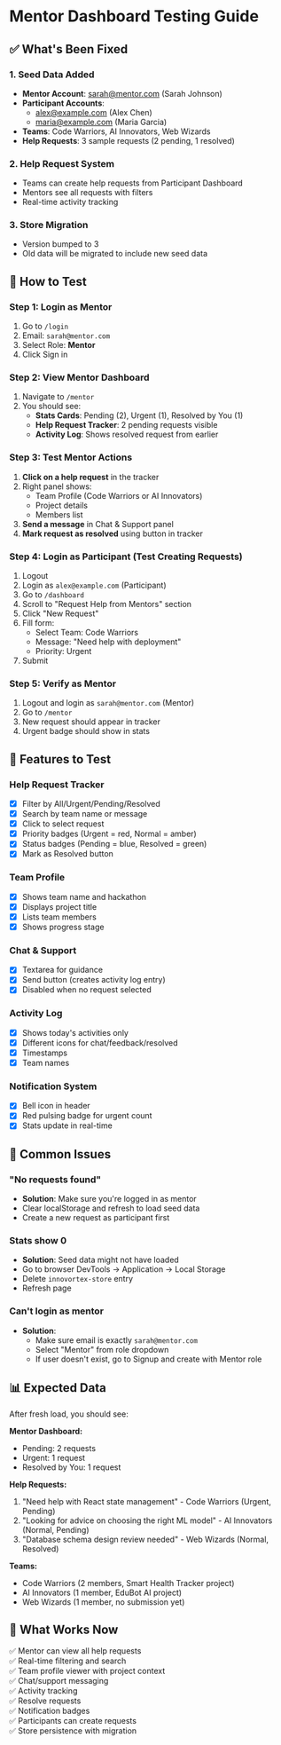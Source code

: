 # Mentor Dashboard Testing Guide

## ✅ What's Been Fixed

### 1. **Seed Data Added**
- **Mentor Account**: sarah@mentor.com (Sarah Johnson)
- **Participant Accounts**: 
  - alex@example.com (Alex Chen)
  - maria@example.com (Maria Garcia)
- **Teams**: Code Warriors, AI Innovators, Web Wizards
- **Help Requests**: 3 sample requests (2 pending, 1 resolved)

### 2. **Help Request System**
- Teams can create help requests from Participant Dashboard
- Mentors see all requests with filters
- Real-time activity tracking

### 3. **Store Migration**
- Version bumped to 3
- Old data will be migrated to include new seed data

## 🧪 How to Test

### Step 1: Login as Mentor
1. Go to `/login`
2. Email: `sarah@mentor.com`
3. Select Role: **Mentor**
4. Click Sign in

### Step 2: View Mentor Dashboard
1. Navigate to `/mentor`
2. You should see:
   - **Stats Cards**: Pending (2), Urgent (1), Resolved by You (1)
   - **Help Request Tracker**: 2 pending requests visible
   - **Activity Log**: Shows resolved request from earlier

### Step 3: Test Mentor Actions
1. **Click on a help request** in the tracker
2. Right panel shows:
   - Team Profile (Code Warriors or AI Innovators)
   - Project details
   - Members list
3. **Send a message** in Chat & Support panel
4. **Mark request as resolved** using button in tracker

### Step 4: Login as Participant (Test Creating Requests)
1. Logout
2. Login as `alex@example.com` (Participant)
3. Go to `/dashboard`
4. Scroll to "Request Help from Mentors" section
5. Click "New Request"
6. Fill form:
   - Select Team: Code Warriors
   - Message: "Need help with deployment"
   - Priority: Urgent
7. Submit

### Step 5: Verify as Mentor
1. Logout and login as `sarah@mentor.com` (Mentor)
2. Go to `/mentor`
3. New request should appear in tracker
4. Urgent badge should show in stats

## 🎯 Features to Test

### Help Request Tracker
- [x] Filter by All/Urgent/Pending/Resolved
- [x] Search by team name or message
- [x] Click to select request
- [x] Priority badges (Urgent = red, Normal = amber)
- [x] Status badges (Pending = blue, Resolved = green)
- [x] Mark as Resolved button

### Team Profile
- [x] Shows team name and hackathon
- [x] Displays project title
- [x] Lists team members
- [x] Shows progress stage

### Chat & Support
- [x] Textarea for guidance
- [x] Send button (creates activity log entry)
- [x] Disabled when no request selected

### Activity Log
- [x] Shows today's activities only
- [x] Different icons for chat/feedback/resolved
- [x] Timestamps
- [x] Team names

### Notification System
- [x] Bell icon in header
- [x] Red pulsing badge for urgent count
- [x] Stats update in real-time

## 🐛 Common Issues

### "No requests found"
- **Solution**: Make sure you're logged in as mentor
- Clear localStorage and refresh to load seed data
- Create a new request as participant first

### Stats show 0
- **Solution**: Seed data might not have loaded
- Go to browser DevTools → Application → Local Storage
- Delete `innovortex-store` entry
- Refresh page

### Can't login as mentor
- **Solution**: 
  - Make sure email is exactly `sarah@mentor.com`
  - Select "Mentor" from role dropdown
  - If user doesn't exist, go to Signup and create with Mentor role

## 📊 Expected Data

After fresh load, you should see:

**Mentor Dashboard:**
- Pending: 2 requests
- Urgent: 1 request  
- Resolved by You: 1 request

**Help Requests:**
1. "Need help with React state management" - Code Warriors (Urgent, Pending)
2. "Looking for advice on choosing the right ML model" - AI Innovators (Normal, Pending)
3. "Database schema design review needed" - Web Wizards (Normal, Resolved)

**Teams:**
- Code Warriors (2 members, Smart Health Tracker project)
- AI Innovators (1 member, EduBot AI project)
- Web Wizards (1 member, no submission yet)

## 🚀 What Works Now

✅ Mentor can view all help requests  
✅ Real-time filtering and search  
✅ Team profile viewer with project context  
✅ Chat/support messaging  
✅ Activity tracking  
✅ Resolve requests  
✅ Notification badges  
✅ Participants can create requests  
✅ Store persistence with migration
